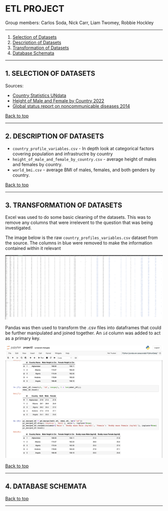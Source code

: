 # ETL PROJECT

Group members: Carlos Soda, Nick Carr, Liam Twomey, Robbie Hockley

---
1. [Selection of Datasets](#selection-of-datasets)
2. [Description of Datasets](#description-of-datasets)
3. [Transformation of Datasets](#transformation-of-datasets)
4. [Database Schemata](#database-schemata)

---
## 1. SELECTION OF DATASETS

Sources:  
*  [Country Statistics UNdata](https://www.kaggle.com/datasets/sudalairajkumar/undata-country-profiles)  
* [Height of Male and Female by Country 2022](https://www.kaggle.com/datasets/majyhain/height-of-male-and-female-by-country-2022)  
* [Global status report on noncommunicable diseases 2014](https://www.who.int/publications/i/item/9789241564854)  

[Back to top](#etl-project)

---
## 2. DESCRIPTION OF DATASETS

* `country_profile_variables.csv` - In depth look at categorical factors covering population and infrastructre by country
* `height_of_male_and_female_by_country.csv` - average height of males and females by country.
* `world_bmi.csv` - average BMI of males, females, and both genders by country.

[Back to top](#etl-project)

---
## 3. TRANSFORMATION OF DATASETS

Excel was used to do some basic cleaning of the datasets. This was to remove any columns that were irrelevent to the question that was being investigated.

The image below is the raw `country_profiles_variables.csv` dataset from the source. The columns in blue were removed to make the information contained within it relevant

![Image](images/country_profile_variables_before.png)

Pandas was then used to transform the .csv files into dataframes that could be further manipulated and joined together. An `id` column was added to act as a primary key.

![Image](images/jupyter_notebook_dataframe.png)

[Back to top](#etl-project)

---
## 4. DATABASE SCHEMATA

[Back to top](#etl-project)

---
